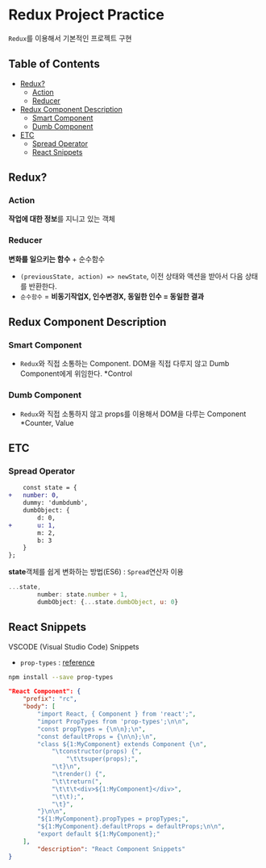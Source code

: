 # Redux Project Practice

`Redux`를 이용해서 기본적인 프로젝트 구현

## Table of Contents

- [Redux?](#Redux?)
  - [Action](#Action)
  - [Reducer](#Reducer)
- [Redux Component Description](#Redux-Component-Description)
  - [Smart Component](#Smart-Component)
  - [Dumb Component](#Dumb-Component)
- [ETC](#ETC)
  - [Spread Operator](#Spread-Operator)
  - [React Snippets](React-Snippets)

## Redux?

### Action

**작업에 대한 정보**를 지니고 있는 객체

### Reducer

**변화를 일으키는 함수** + 순수함수
* `(previousState, action) => newState`, 이전 상태와 액션을 받아서 다음 상태를 반환한다.
* `순수함수` = **비동기작업X, 인수변경X, 동일한 인수 = 동일한 결과**

## Redux Component Description

### Smart Component

* `Redux`와 직접 소통하는 Component. DOM을 직접 다루지 않고 Dumb Component에게 위임한다.
  *Control

### Dumb Component

* `Redux`와 직접 소통하지 않고 props를 이용해서 DOM을 다루는 Component
  *Counter, Value

## ETC

### Spread Operator

```diff
    const state = {
+   number: 0,
    dummy: 'dumbdumb',
    dumbObject: {
        d: 0,
+       u: 1,
        m: 2,
        b: 3
    }
};
```

**state**객체를 쉽게 변화하는 방법(ES6) : `Spread`연산자 이용

```js
...state,
        number: state.number + 1,
        dumbObject: {...state.dumbObject, u: 0}
```

## React Snippets

VSCODE (Visual Studio Code) Snippets
* `prop-types` : [reference](https://www.npmjs.com/package/prop-types)

```sh
npm install --save prop-types
```

```json
"React Component": {
	"prefix": "rc",
	"body": [
		"import React, { Component } from 'react';",
		"import PropTypes from 'prop-types';\n\n",
		"const propTypes = {\n\n};\n",
		"const defaultProps = {\n\n};\n",
		"class ${1:MyComponent} extends Component {\n",
			"\tconstructor(props) {",
				"\t\tsuper(props);",
			"\t}\n",
			"\trender() {",
			"\t\treturn(",
			"\t\t\t<div>${1:MyComponent}</div>",
			"\t\t);",
			"\t}",
		"}\n\n",
		"${1:MyComponent}.propTypes = propTypes;",
		"${1:MyComponent}.defaultProps = defaultProps;\n\n",
		"export default ${1:MyComponent};"
	],
		"description": "React Component Snippets"
}
```